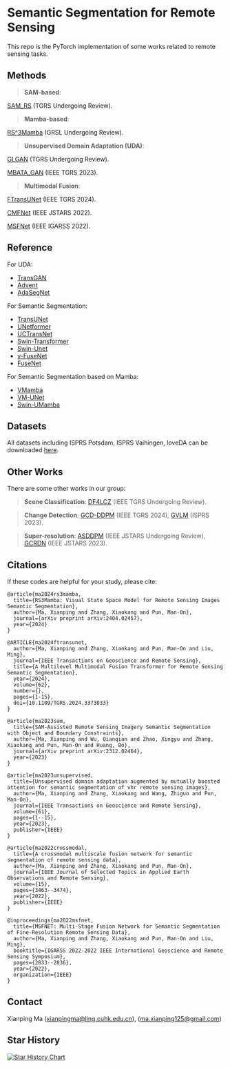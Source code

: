 # Semantic Segmentation for Remote Sensing

This repo is the PyTorch implementation of some works related to remote sensing tasks.

## Methods

> **SAM-based**:

[SAM_RS](https://arxiv.org/abs/2312.02464) (TGRS Undergoing Review).

> **Mamba-based**:

[RS^3Mamba](https://arxiv.org/abs/2404.02457) (GRSL Undergoing Review).

> **Unsupervised Domain Adaptation (UDA)**:

[GLGAN](https://arxiv.org/abs/2404.04531) (TGRS Undergoing Review).

[MBATA_GAN](https://ieeexplore.ieee.org/abstract/document/10032584/) (IEEE TGRS 2023).


> **Multimodal Fusion**:

[FTransUNet](https://ieeexplore.ieee.org/document/10458980) (IEEE TGRS 2024).

[CMFNet](https://ieeexplore.ieee.org/abstract/document/9749821/) (IEEE JSTARS 2022).

[MSFNet](https://ieeexplore.ieee.org/abstract/document/9883789) (IEEE IGARSS 2022).

## Reference
For UDA:
* [TransGAN](https://github.com/VITA-Group/TransGAN)
* [Advent](https://github.com/valeoai/ADVENT)
* [AdaSegNet](https://github.com/wasidennis/AdaptSegNet)

For Semantic Segmentation:
* [TransUNet](https://github.com/Beckschen/TransUNet)
* [UNetformer](https://github.com/WangLibo1995/GeoSeg)
* [UCTransNet](https://github.com/McGregorWwww/UCTransNet)
* [Swin-Transformer](https://github.com/microsoft/Swin-Transformer)
* [Swin-Unet](https://github.com/HuCaoFighting/Swin-Unet)
* [v-FuseNet](https://github.com/nshaud/DeepNetsForEO)
* [FuseNet](https://github.com/MehmetAygun/fusenet-pytorch)

For Semantic Segmentation based on Mamba:
* [VMamba](https://github.com/MzeroMiko/VMamba)
* [VM-UNet](https://github.com/JCruan519/VM-UNet)
* [Swin-UMamba](https://github.com/JiarunLiu/Swin-UMamba)

## Datasets
All datasets including ISPRS Potsdam, ISPRS Vaihingen, loveDA can be downloaded [here](https://github.com/open-mmlab/mmsegmentation/blob/main/docs/en/user_guides/2_dataset_prepare.md#prepare-datasets).

## Other Works
There are some other works in our group:
> **Scene Classification**: [DF4LCZ](https://github.com/ctrlovefly/DF4LCZ) (IEEE TGRS Undergoing Review).

> **Change Detection**: [GCD-DDPM](https://github.com/udrs/GCD) (IEEE TGRS 2024), [GVLM](https://github.com/zxk688/GVLM) (ISPRS 2023).

> **Super-resolution**: [ASDDPM](https://github.com/littlebeen/ASDDPM-Adaptive-Semantic-Enhanced-DDPM) (IEEE JSTARS Undergoing Review), [GCRDN](https://github.com/zxk688/GCRDN) (IEEE JSTARS 2023).

## Citations
If these codes are helpful for your study, please cite:
```
@article{ma2024rs3mamba,
  title={RS3Mamba: Visual State Space Model for Remote Sensing Images Semantic Segmentation},
  author={Ma, Xianping and Zhang, Xiaokang and Pun, Man-On},
  journal={arXiv preprint arXiv:2404.02457},
  year={2024}
}

@ARTICLE{ma2024ftransunet,
  author={Ma, Xianping and Zhang, Xiaokang and Pun, Man-On and Liu, Ming},
  journal={IEEE Transactions on Geoscience and Remote Sensing}, 
  title={A Multilevel Multimodal Fusion Transformer for Remote Sensing Semantic Segmentation}, 
  year={2024},
  volume={62},
  number={},
  pages={1-15},
  doi={10.1109/TGRS.2024.3373033}
}

@article{ma2023sam,
  title={SAM-Assisted Remote Sensing Imagery Semantic Segmentation with Object and Boundary Constraints},
  author={Ma, Xianping and Wu, Qianqian and Zhao, Xingyu and Zhang, Xiaokang and Pun, Man-On and Huang, Bo},
  journal={arXiv preprint arXiv:2312.02464},
  year={2023}
}

@article{ma2023unsupervised,
  title={Unsupervised domain adaptation augmented by mutually boosted attention for semantic segmentation of vhr remote sensing images},
  author={Ma, Xianping and Zhang, Xiaokang and Wang, Zhiguo and Pun, Man-On},
  journal={IEEE Transactions on Geoscience and Remote Sensing},
  volume={61},
  pages={1--15},
  year={2023},
  publisher={IEEE}
}

@article{ma2022crossmodal,
  title={A crossmodal multiscale fusion network for semantic segmentation of remote sensing data},
  author={Ma, Xianping and Zhang, Xiaokang and Pun, Man-On},
  journal={IEEE Journal of Selected Topics in Applied Earth Observations and Remote Sensing},
  volume={15},
  pages={3463--3474},
  year={2022},
  publisher={IEEE}
}

@inproceedings{ma2022msfnet,
  title={MSFNET: Multi-Stage Fusion Network for Semantic Segmentation of Fine-Resolution Remote Sensing Data},
  author={Ma, Xianping and Zhang, Xiaokang and Pun, Man-On and Liu, Ming},
  booktitle={IGARSS 2022-2022 IEEE International Geoscience and Remote Sensing Symposium},
  pages={2833--2836},
  year={2022},
  organization={IEEE}
}
```

## Contact 
Xianping Ma ([xianpingma@ling.cuhk.edu.cn](xianpingma@ling.cuhk.edu.cn)), ([ma.xianping125@gmail.com](haonan1wang@gmail.com))

## Star History

[![Star History Chart](https://api.star-history.com/svg?repos=sstary/SSRS&type=Date)](https://star-history.com/#sstary/SSRS&Date)
